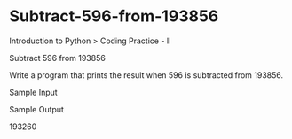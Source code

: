 # Subtract-596-from-193856
Introduction to Python > Coding Practice - II


Subtract 596 from 193856

Write a program that prints the result when 596 is subtracted from
193856.

Sample Input

Sample Output

193260
